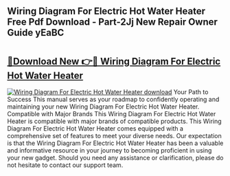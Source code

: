 ## Wiring Diagram For Electric Hot Water Heater Free Pdf Download - Part-2Jj New Repair Owner Guide yEaBC

# <h2><a href="http://dfln1p2.blite.top/?on=Wiring+Diagram+For+Electric+Hot+Water+Heater">🔗Download New 👉🔴 Wiring Diagram For Electric Hot Water Heater</a></h2>

[![Wiring Diagram For Electric Hot Water Heater download](https://i.imgur.com/lujVjoI.png)](http://dfln1p2.blite.top/?on=Wiring+Diagram+For+Electric+Hot+Water+Heater)
Your Path to Success This manual serves as your roadmap to confidently operating and maintaining your new Wiring Diagram For Electric Hot Water Heater. Compatible with Major Brands This Wiring Diagram For Electric Hot Water Heater is compatible with major brands of compatible products. This Wiring Diagram For Electric Hot Water Heater comes equipped with a comprehensive set of features to meet your diverse needs. Our expectation is that the Wiring Diagram For Electric Hot Water Heater has been a valuable and informative resource in your journey to becoming proficient in using your new gadget. Should you need any assistance or clarification, please do not hesitate to contact our support team.

